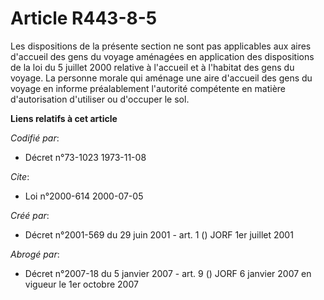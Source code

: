 # Article R443-8-5

Les dispositions de la présente section ne sont pas applicables aux aires d'accueil des gens du voyage aménagées en
application des dispositions de la loi du 5 juillet 2000 relative à l'accueil et à l'habitat des gens du voyage. La personne
morale qui aménage une aire d'accueil des gens du voyage en informe préalablement l'autorité compétente en matière
d'autorisation d'utiliser ou d'occuper le sol.

**Liens relatifs à cet article**

_Codifié par_:

  - Décret n°73-1023 1973-11-08

_Cite_:

  - Loi n°2000-614 2000-07-05

_Créé par_:

  - Décret n°2001-569 du 29 juin 2001 - art. 1 () JORF 1er juillet 2001

_Abrogé par_:

  - Décret n°2007-18 du 5 janvier 2007 - art. 9 () JORF 6 janvier 2007 en vigueur le 1er octobre 2007
